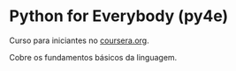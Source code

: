# Python for Everybody (py4e)

Curso para iniciantes no [coursera.org](https://www.coursera.org/learn/python/home/welcome). 

Cobre os fundamentos básicos da linguagem.
